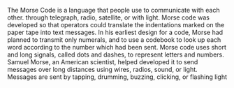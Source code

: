 The Morse Code is a language that people use to communicate with each other. through telegraph, radio, satellite, or with light.
Morse code was developed so that operators could translate the indentations marked on the paper tape into text messages. In his earliest design for a code, Morse had planned to transmit only numerals, and to use a codebook to look up each word according to the number which had been sent.
Morse code uses short and long signals, called dots and dashes, to represent letters and numbers. Samuel Morse, an American scientist, helped developed it to send messages over long distances using wires, radios, sound, or light. Messages are sent by tapping, drumming, buzzing, clicking, or flashing light
